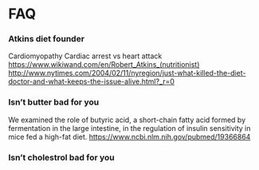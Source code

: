 # FAQ

### Atkins diet founder
Cardiomyopathy
Cardiac arrest vs heart attack
https://www.wikiwand.com/en/Robert_Atkins_(nutritionist) 
http://www.nytimes.com/2004/02/11/nyregion/just-what-killed-the-diet-doctor-and-what-keeps-the-issue-alive.html?_r=0

### Isn’t butter bad for you


We examined the role of butyric acid, a short-chain fatty acid formed by fermentation in the large intestine, in the regulation of insulin sensitivity in mice fed a high-fat diet.
https://www.ncbi.nlm.nih.gov/pubmed/19366864

### Isn’t cholestrol bad for you
